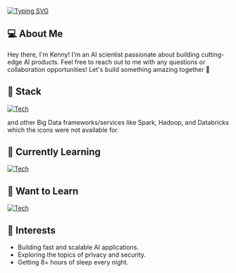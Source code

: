 [![Typing SVG](https://readme-typing-svg.demolab.com?font=Reenie+Beanie&size=40&pause=2000&color=4977F7&width=550&height=70&lines=Welcome+to+Kenny's+GitHub%F0%9F%91%8B)](https://git.io/typing-svg)


## 💻 About Me
Hey there, I'm Kenny! I'm an AI scientist passionate about building cutting-edge AI products. Feel free to reach out to me with any questions or collaboration opportunities! Let's build something amazing together 🚀

## 🥞 Stack

[![Tech](https://skillicons.dev/icons?i=scala,python,aws,azure,docker,fastapi,github,neovim)](https://skillicons.dev)

and other Big Data frameworks/services like Spark, Hadoop, and Databricks which the icons were not available for.

## 🧠 Currently Learning 
[![Tech](https://skillicons.dev/icons?i=cpp)](https://skillicons.dev)

## 🔮 Want to Learn
[![Tech](https://skillicons.dev/icons?i=ocaml,zig,rust)](https://skillicons.dev)

## 🤔 Interests
- Building fast and scalable AI applications.
- Exploring the topics of privacy and security.
- Getting 8+ hours of sleep every night.
